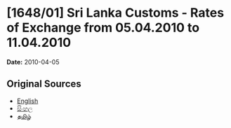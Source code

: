 # [1648/01] Sri Lanka Customs - Rates of Exchange from 05.04.2010 to 11.04.2010

**Date:** 2010-04-05

## Original Sources

- [English](https://documents.gov.lk/view/extra-gazettes/2010/4/1648-01_E.pdf)
- [සිංහල](https://documents.gov.lk/view/extra-gazettes/2010/4/1648-01_S.pdf)
- [தமிழ்](https://documents.gov.lk/view/extra-gazettes/2010/4/1648-01_T.pdf)
